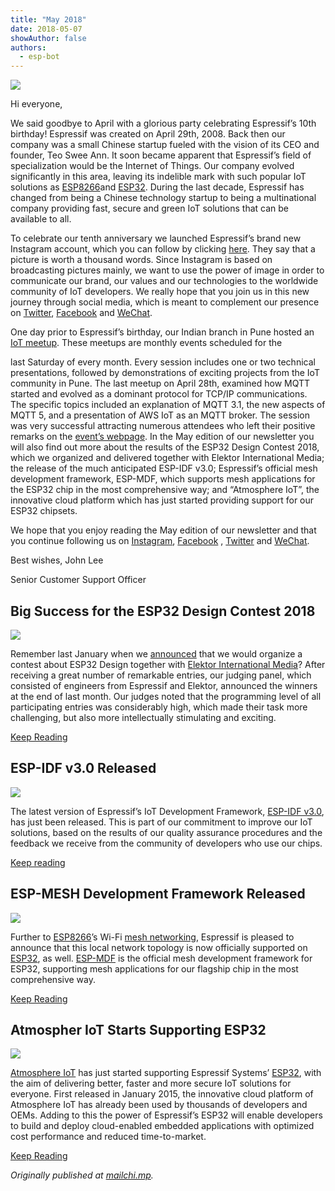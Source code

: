 ```yaml
---
title: "May 2018"
date: 2018-05-07
showAuthor: false
authors: 
  - esp-bot
---
```

![](https://miro.medium.com/v2/resize:fit:640/format:webp/0*TksjII81iS7lolwt.jpg)

Hi everyone,

We said goodbye to April with a glorious party celebrating Espressif’s 10th birthday! Espressif was created on April 29th, 2008. Back then our company was a small Chinese startup fueled with the vision of its CEO and founder, Teo Swee Ann. It soon became apparent that Espressif’s field of specialization would be the Internet of Things. Our company evolved significantly in this area, leaving its indelible mark with such popular IoT solutions as [ESP8266](https://www.espressif.com/en/products/hardware/esp8266ex/overview)and [ESP32](https://www.espressif.com/en/products/hardware/esp32/overview). During the last decade, Espressif has changed from being a Chinese technology startup to being a multinational company providing fast, secure and green IoT solutions that can be available to all.

To celebrate our tenth anniversary we launched Espressif’s brand new Instagram account, which you can follow by clicking [here](https://www.instagram.com/espressif_systems/). They say that a picture is worth a thousand words. Since Instagram is based on broadcasting pictures mainly, we want to use the power of image in order to communicate our brand, our values and our technologies to the worldwide community of IoT developers. We really hope that you join us in this new journey through social media, which is meant to complement our presence on [Twitter](https://twitter.com/EspressifSystem), [Facebook](https://www.facebook.com/espressif/) and [WeChat](https://mp.weixin.qq.com/s/zcuHVGHS78U8NawUI6rF9Q).

One day prior to Espressif’s birthday, our Indian branch in Pune hosted an [IoT meetup](https://www.meetup.com/Internet-Of-Things-Pune-IoTPune/events/249858635/). These meetups are monthly events scheduled for the

last Saturday of every month. Every session includes one or two technical presentations, followed by demonstrations of exciting projects from the IoT community in Pune. The last meetup on April 28th, examined how MQTT started and evolved as a dominant protocol for TCP/IP communications. The specific topics included an explanation of MQTT 3.1, the new aspects of MQTT 5, and a presentation of AWS IoT as an MQTT broker. The session was very successful attracting numerous attendees who left their positive remarks on the [event’s webpage](https://www.meetup.com/Internet-Of-Things-Pune-IoTPune/events/249858635/). In the May edition of our newsletter you will also find out more about the results of the ESP32 Design Contest 2018, which we organized and delivered together with Elektor International Media; the release of the much anticipated ESP-IDF v3.0; Espressif’s official mesh development framework, ESP-MDF, which supports mesh applications for the ESP32 chip in the most comprehensive way; and “Atmosphere IoT”, the innovative cloud platform which has just started providing support for our ESP32 chipsets.

We hope that you enjoy reading the May edition of our newsletter and that you continue following us on [Instagram](https://www.instagram.com/espressif_systems/), [Facebook](https://www.facebook.com/espressif/) , [Twitter](https://twitter.com/EspressifSystem) and [WeChat](https://mp.weixin.qq.com/s/zcuHVGHS78U8NawUI6rF9Q).

Best wishes, John Lee

Senior Customer Support Officer

## Big Success for the ESP32 Design Contest 2018

![](https://miro.medium.com/v2/resize:fit:640/format:webp/0*DyjljGb8L3jRGA_l.jpg)

Remember last January when we [announced](https://www.espressif.com/en/media_overview/news/esp32-design-contest-2018?position=17&list=aFQ9TMtvmF3RxsudZcBkwp5VY6JFM7D9Pt40VeOeWag) that we would organize a contest about ESP32 Design together with [Elektor International Media](https://www.elektor.com/)? After receiving a great number of remarkable entries, our judging panel, which consisted of engineers from Espressif and Elektor, announced the winners at the end of last month. Our judges noted that the programming level of all participating entries was considerably high, which made their task more challenging, but also more intellectually stimulating and exciting.

[Keep Reading](https://www.espressif.com/en/media_overview/news/big-success-esp32-design-contest-2018?position=0&list=L5pbYNyePvCkj2wAPLAOjKuIWjxM_j71FZziTTDWHYM)

## ESP-IDF v3.0 Released

![](https://miro.medium.com/v2/resize:fit:640/format:webp/0*4Aztsza0RUpKcBbW.jpg)

The latest version of Espressif’s IoT Development Framework, [ESP-IDF v3.0](https://github.com/espressif/esp-idf/releases/tag/v3.0), has just been released. This is part of our commitment to improve our IoT solutions, based on the results of our quality assurance procedures and the feedback we receive from the community of developers who use our chips.

[Keep reading](https://www.espressif.com/en/media_overview/news/esp-idf-30-released?position=1&list=L5pbYNyePvCkj2wAPLAOjKuIWjxM_j71FZziTTDWHYM)

## ESP-MESH Development Framework Released

![](https://miro.medium.com/v2/resize:fit:640/format:webp/0*-ezk88YY0Ig_WutT.jpg)

Further to [ESP8266](https://www.espressif.com/en/products/hardware/esp8266ex/overview)’s Wi-Fi [mesh networking](https://www.espressif.com/en/products/software/esp-mesh/overview), Espressif is pleased to announce that this local network topology is now officially supported on [ESP32](https://www.espressif.com/en/products/hardware/esp32/overview), as well. [ESP-MDF](https://github.com/espressif/esp-mdf) is the official mesh development framework for ESP32, supporting mesh applications for our flagship chip in the most comprehensive way.

[Keep Reading](https://www.espressif.com/en/media_overview/news/esp-mesh-development-framework-released?position=2&list=L5pbYNyePvCkj2wAPLAOjKuIWjxM_j71FZziTTDWHYM)

## Atmospher IoT Starts Supporting ESP32

![](https://miro.medium.com/v2/resize:fit:640/format:webp/0*4vAMrkzOB0UstZNh.jpg)

[Atmosphere IoT](https://developer.atmosphereiot.com/documents/introduction/whatisatmosphere.html) has just started supporting Espressif Systems’ [ESP32](https://www.espressif.com/en/products/hardware/esp32/overview), with the aim of delivering better, faster and more secure IoT solutions for everyone. First released in January 2015, the innovative cloud platform of Atmosphere IoT has already been used by thousands of developers and OEMs. Adding to this the power of Espressif’s ESP32 will enable developers to build and deploy cloud-enabled embedded applications with optimized cost performance and reduced time-to-market.

[Keep Reading](https://www.espressif.com/en/media_overview/news/atmosphere-iot-starts-supporting-esp32?position=3&list=L5pbYNyePvCkj2wAPLAOjKuIWjxM_j71FZziTTDWHYM)

*Originally published at *[*mailchi.mp*](https://mailchi.mp/beb400e5a9db/espressif-esp-news-may-2018)*.*
